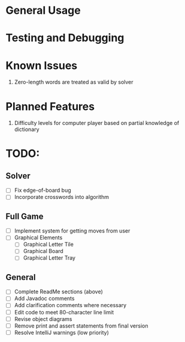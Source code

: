 # General Usage

# Testing and Debugging

# Known Issues

1. Zero-length words are treated as valid by solver

# Planned Features

1. Difficulty levels for computer player based on partial knowledge of dictionary

# TODO:

## Solver

- [ ] Fix edge-of-board bug
- [ ] Incorporate crosswords into algorithm

## Full Game

- [ ] Implement system for getting moves from user
- [ ] Graphical Elements
  - [ ] Graphical Letter Tile
  - [ ] Graphical Board
  - [ ] Graphical Letter Tray

## General

- [ ] Complete ReadMe sections (above)
- [ ] Add Javadoc comments
- [ ] Add clarification comments where necessary
- [ ] Edit code to meet 80-character line limit
- [ ] Revise object diagrams
- [ ] Remove print and assert statements from final version
- [ ] Resolve IntelliJ warnings (low priority)